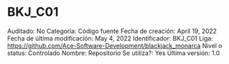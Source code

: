 # BKJ_C01

Auditado: No
Categoría: Código fuente
Fecha de creación: April 19, 2022
Fecha de última modificación: May 4, 2022
Identificador: BKJ_C01
Liga: https://github.com/Ace-Software-Development/blackjack_monarca
Nivel o status: Controlado
Nombre: Repositorio
Se utiliza?: Yes
Última versión: 1.0
